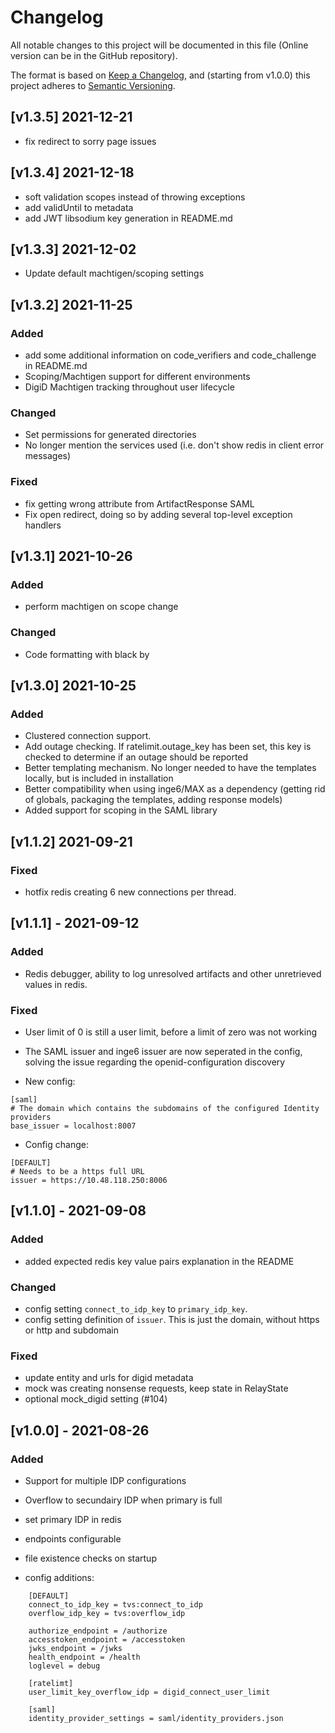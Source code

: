 # Changelog
All notable changes to this project will be documented in this file (Online version can be in the GitHub repository).

The format is based on [Keep a Changelog](https://keepachangelog.com/en/1.0.0/),
and (starting from v1.0.0) this project adheres to [Semantic Versioning](https://semver.org/spec/v2.0.0.html).

## [v1.3.5] 2021-12-21
- fix redirect to sorry page issues

## [v1.3.4] 2021-12-18
- soft validation scopes instead of throwing exceptions
- add validUntil to metadata
- add JWT libsodium key generation in README.md

## [v1.3.3] 2021-12-02
- Update default machtigen/scoping settings

## [v1.3.2] 2021-11-25

### Added
- add some additional information on code_verifiers and code_challenge in README.md
- Scoping/Machtigen support for different environments
- DigiD Machtigen tracking throughout user lifecycle

### Changed
- Set permissions for generated directories
- No longer mention the services used (i.e. don't show redis in client error messages)

### Fixed
- fix getting wrong attribute from ArtifactResponse SAML
- Fix open redirect, doing so by adding several top-level exception handlers

## [v1.3.1] 2021-10-26

### Added
- perform machtigen on scope change 

### Changed
- Code formatting with black by

## [v1.3.0] 2021-10-25

### Added
- Clustered connection support.
- Add outage checking. If ratelimit.outage_key has been set, this key is checked to determine if an outage should be reported
- Better templating mechanism. No longer needed to have the templates locally, but is included in installation
- Better compatibility when using inge6/MAX as a dependency (getting rid of globals, packaging the templates, adding response models)
- Added support for scoping in the SAML library

## [v1.1.2] 2021-09-21

### Fixed
- hotfix redis creating 6 new connections per thread.


## [v1.1.1] - 2021-09-12

### Added
- Redis debugger, ability to log unresolved artifacts and other unretrieved values in redis.

### Fixed
- User limit of 0 is still a user limit, before a limit of zero was not working
- The SAML issuer and inge6 issuer are now seperated in the config, solving the issue regarding the openid-configuration discovery

- New config:
```
[saml]
# The domain which contains the subdomains of the configured Identity providers
base_issuer = localhost:8007
```
- Config change:
```
[DEFAULT]
# Needs to be a https full URL
issuer = https://10.48.118.250:8006
```

## [v1.1.0] - 2021-09-08

### Added
- added expected redis key value pairs explanation in the README

### Changed
- config setting `connect_to_idp_key` to `primary_idp_key`.
- config setting definition of `issuer`. This is just the domain, without https or http and subdomain

### Fixed
- update entity and urls for digid metadata
- mock was creating nonsense requests, keep state in RelayState
- optional mock_digid setting (#104)

## [v1.0.0] - 2021-08-26
### Added
- Support for multiple IDP configurations
- Overflow to secundairy IDP when primary is full
- set primary IDP in redis
- endpoints configurable
- file existence checks on startup

- config additions:
```
    [DEFAULT]
    connect_to_idp_key = tvs:connect_to_idp
    overflow_idp_key = tvs:overflow_idp

    authorize_endpoint = /authorize
    accesstoken_endpoint = /accesstoken
    jwks_endpoint = /jwks
    health_endpoint = /health
    loglevel = debug

    [ratelimt]
    user_limit_key_overflow_idp = digid_connect_user_limit

    [saml]
    identity_provider_settings = saml/identity_providers.json
```
